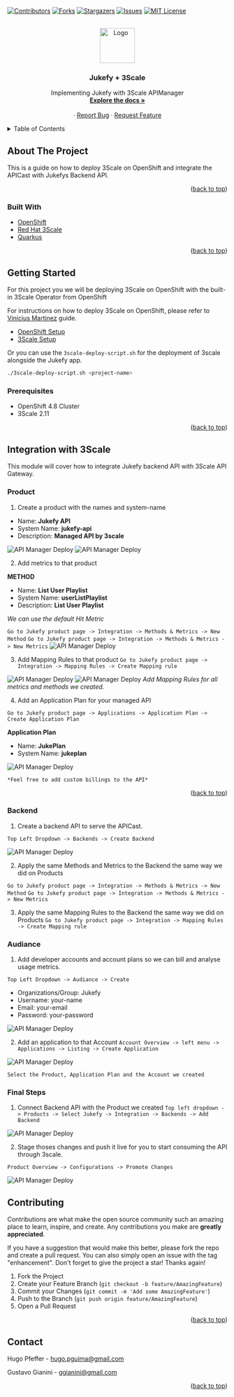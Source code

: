 <div id="top"></div>

[![Contributors][contributors-shield]][contributors-url]
[![Forks][forks-shield]][forks-url]
[![Stargazers][stars-shield]][stars-url]
[![Issues][issues-shield]][issues-url]
[![MIT License][license-shield]][license-url]
<!-- [![LinkedIn][linkedin-shield]][linkedin-url] -->



<!-- PROJECT LOGO -->
<br />
<div align="center">
  <a href="https://www.vectorlogo.zone/logos/3scalenet/3scalenet-icon.svg">
    <img src="https://www.vectorlogo.zone/logos/3scalenet/3scalenet-icon.svg" alt="Logo" width="80" height="80">
  </a>

<h3 align="center">Jukefy + 3Scale</h3>

  <p align="center">
    Implementing Jukefy with 3Scale APIManager
    <br />
    <a href="https://github.com/HugoPfeffer/jukebox-spotify"><strong>Explore the docs »</strong></a>
    <br />
    <br />
    ·
    <a href="https://github.com/HugoPfeffer/jukebox-spotify/issues">Report Bug</a>
    ·
    <a href="https://github.com/HugoPfeffer/jukebox-spotify/issues">Request Feature</a>
  </p>
</div>



<!-- TABLE OF CONTENTS -->
<details>
  <summary>Table of Contents</summary>
  <ol>
    <li>
      <a href="#about-the-project">About The Project</a>
      <ul>
        <li><a href="#built-with">Built With</a></li>
      </ul>
    </li>
    <li>
      <a href="#getting-started">Getting Started</a>
      <ul>
        <li><a href="#prerequisites">Prerequisites</a></li>
        <li><a href="#installation">Installation</a></li>
      </ul>
    </li>
    <li><a href="#Integration with 3Scale">Integration with 3Scale</a></li>
    <li><a href="#Product">Product</a></li>
    <li><a href="#Backend">Backend</a></li>
    <li><a href="#roadmap">Roadmap</a></li>
    <li><a href="#Audiance">Audiance</a></li>
    <li><a href="#Final Steps">Final Steps</a></li>
    <li><a href="#contributing">Contributing</a></li>
    <li><a href="#contact">Contact</a></li>
  </ol>
</details>



<!-- ABOUT THE PROJECT -->
## About The Project

This is a guide on how to deploy 3Scale on OpenShift and integrate the APICast with Jukefys Backend API. 

<p align="right">(<a href="#top">back to top</a>)</p>



### Built With

* [OpenShift](https://www.redhat.com/en/technologies/cloud-computing/openshift) 
* [Red Hat 3Scale](https://www.redhat.com/en/technologies/jboss-middleware/3scale) 
* [Quarkus](https://quarkus.io/) 

<p align="right">(<a href="#top">back to top</a>)</p>



<!-- GETTING STARTED -->
## Getting Started

For this project you we will be deploying 3Scale on OpenShift with the built-in 3Scale Operator from OpenShift

For instructions on how to deploy 3Scale on OpenShift, please refer to [Vinicius Martinez](https://github.com/vinicius-martinez) guide.

* [OpenShift Setup](https://github.com/redhat-sa-brazil/3scale-workshop/blob/master/OPENSHIFT_SETUP.md)
* [3Scale Setup](https://github.com/redhat-sa-brazil/3scale-workshop/blob/master/3SCALE_SETUP.md)


Or you can use the ```3scale-deploy-script.sh``` for the deployment of 3scale alongside the Jukefy app. 
```sh
./3scale-deploy-script.sh <project-name>
```

### Prerequisites

* OpenShift 4.8 Cluster
* 3Scale 2.11

<p align="right">(<a href="#top">back to top</a>)</p>

## Integration with 3Scale
This module will cover how to integrate Jukefy backend API with 3Scale API Gateway. 

### Product

1. Create a product with the names and system-name
* Name: **Jukefy API**
* System Name: **jukefy-api**
* Description: **Managed API by 3scale**

![API Manager Deploy](images/3scale-4.png)
![API Manager Deploy](images/3scale-3.png)

2. Add metrics to that product

**METHOD**
* Name: **List User Playlist**
* System Name: **userListPlaylist**
* Description: **List User Playlist**

_*We can use the default Hit Metric*_

`Go to Jukefy product page -> Integration -> Methods & Metrics -> New Method`
`Go to Jukefy product page -> Integration -> Methods & Metrics -> New Metrics`
![API Manager Deploy](images/3scale-1.png)

3. Add Mapping Rules to that product
`Go to Jukefy product page -> Integration -> Mapping Rules -> Create Mapping rule`

![API Manager Deploy](images/3scale-5.png)
![API Manager Deploy](images/3scale-9.png)
    *Add Mapping Rules for all metrics and methods we created.*

4. Add an Application Plan for your managed API

`Go to Jukefy product page -> Applications -> Application Plan -> Create Application Plan`

**Application Plan**
* Name: **JukePlan**
* System Name: **jukeplan**

![API Manager Deploy](images/3scale-7.png)

    *Feel free to add custom billings to the API*

<p align="right">(<a href="#top">back to top</a>)</p>

### Backend

1. Create a backend API to serve the APICast.

`Top Left Dropdown -> Backends -> Create Backend`

![API Manager Deploy](images/3scale-10.gif)

2. Apply the same Methods and Metrics to the Backend the same way we did on Products

`Go to Jukefy product page -> Integration -> Methods & Metrics -> New Method`
`Go to Jukefy product page -> Integration -> Methods & Metrics -> New Metrics`

3. Apply the same Mapping Rules to the Backend the same way we did on Products
`Go to Jukefy product page -> Integration -> Mapping Rules -> Create Mapping rule`
 
### Audiance

1. Add developer accounts and account plans so we can bill and analyse usage metrics. 

`Top Left Dropdown -> Audiance -> Create`

* Organizations/Group: Jukefy
* Username: your-name
* Email: your-email
* Password: your-password

![API Manager Deploy](images/3scale-12.gif)

2. Add an application to that Account
`Account Overview -> left menu -> Applications -> Listing -> Create Application`

![API Manager Deploy](images/3scale-13.gif)

    Select the Product, Application Plan and the Account we created

### Final Steps

1. Connect Backend API with the Product we created
`Top left dropdown -> Products -> Select Jukefy -> Integration -> Backends -> Add Backend`

![API Manager Deploy](images/3scale-14.gif)

2. Stage thoses changes and push it live for you to start consuming the API through 3scale. 

`Product Overview -> Configurations -> Promote Changes`

![API Manager Deploy](images/3scale-15.png)

<!-- CONTRIBUTING -->
## Contributing

Contributions are what make the open source community such an amazing place to learn, inspire, and create. Any contributions you make are **greatly appreciated**.

If you have a suggestion that would make this better, please fork the repo and create a pull request. You can also simply open an issue with the tag "enhancement".
Don't forget to give the project a star! Thanks again!

1. Fork the Project
2. Create your Feature Branch (`git checkout -b feature/AmazingFeature`)
3. Commit your Changes (`git commit -m 'Add some AmazingFeature'`)
4. Push to the Branch (`git push origin feature/AmazingFeature`)
5. Open a Pull Request

<p align="right">(<a href="#top">back to top</a>)</p>


<!-- CONTACT -->
## Contact

Hugo Pfeffer - hugo.pguima@gmail.com

Gustavo Gianini - ggianini@gmail.com

<p align="right">(<a href="#top">back to top</a>)</p>

<!-- MARKDOWN LINKS & IMAGES -->
<!-- https://www.markdownguide.org/basic-syntax/#reference-style-links -->
[contributors-shield]: https://img.shields.io/github/contributors/HugoPfeffer/jukebox-spotify.svg?style=for-the-badge
[contributors-url]: https://github.com/HugoPfeffer/jukebox-spotify/graphs/contributors
[forks-shield]: https://img.shields.io/github/forks/HugoPfeffer/jukebox-spotify.svg?style=for-the-badge
[forks-url]: https://github.com/HugoPfeffer/jukebox-spotify/network/members
[stars-shield]: https://img.shields.io/github/stars/HugoPfeffer/jukebox-spotify.svg?style=for-the-badge
[stars-url]: https://github.com/HugoPfeffer/jukebox-spotify/stargazers
[issues-shield]: https://img.shields.io/github/issues/HugoPfeffer/jukebox-spotify.svg?style=for-the-badge
[issues-url]: https://github.com/HugoPfeffer/jukebox-spotify/issues
[license-shield]: https://img.shields.io/github/license/HugoPfeffer/jukebox-spotify.svg?style=for-the-badge
[license-url]: https://github.com/HugoPfeffer/jukebox-spotify/blob/master/LICENSE.txt
[linkedin-shield]: https://img.shields.io/badge/-LinkedIn-black.svg?style=for-the-badge&logo=linkedin&colorB=555
[linkedin-url]: https://linkedin.com/in/linkedin_username
[product-screenshot]: images/screenshot.png
